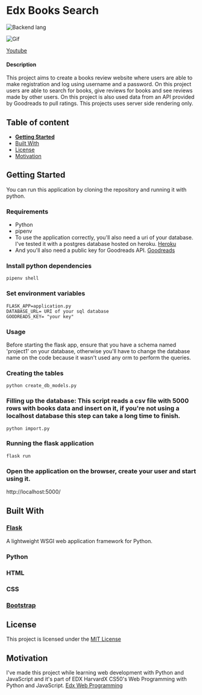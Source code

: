 

# Edx Books Search 

![Backend lang](https://img.shields.io/badge/python-3.6-green)


![Gif](https://media.giphy.com/media/Y1w3UooFM7tnDpIn6k/giphy.gif)

[Youtube](https://www.youtube.com/watch?v=iliQXR3SIqc&t=48s "video")

#### Description
This project aims to create a books review website where users are able to make registration and log using username and a password. On this project users are able to search for books, give reviews for books and see reviews made by other users. On this project is also used data from an API provided by Goodreads to pull ratings. This projects uses server side rendering only.

## Table of content

- [**Getting Started**](#getting-started)
- [Built With](#built-with)
- [License](#license)
- [Motivation](#motivation)

## Getting Started
You can run this application by cloning the repository and running it with python.

### Requirements
- Python
- pipenv
- To use the application correctly, you'll also need a uri of your database. I've tested it with a postgres database hosted on heroku. [Heroku](https://www.heroku.com/ "Heroku")
- And you'll also need a public key for Goodreads API. [Goodreads](https://www.goodreads.com/api "Goodreads")

### Install python dependencies
```console
pipenv shell
```

### Set environment variables
```console
FLASK_APP=application.py
DATABASE_URL= URI of your sql database
GOODREADS_KEY= "your key"
```

### Usage
Before starting the flask app, ensure that you have a schema named 'project1' on your database, otherwise you'll have to change the database name on the code because it wasn't used any orm to perform the queries.


### Creating the tables
```console
python create_db_models.py
```

### Filling up the database: This script reads a csv file with 5000 rows with books data and insert on it, if you're not using a localhost database this step can take a long time to finish.
```console
python import.py
```
### Running the flask application

```console
flask run
```
### Open the application on the browser, create your user and start using it.

http://localhost:5000/

## Built With

### [Flask](https://flask.palletsprojects.com/en/1.1.x/ "Flask")
A lightweight WSGI web application framework for Python.
### Python
### HTML
### CSS
### [Bootstrap](https://getbootstrap.com/ "Bootstrap")

## License

This project is licensed under the [MIT License](https://github.com/antfons/this/project/blob/main/LICENSE)


## Motivation
I've made this project while learning web development with Python and JavaScript and it's part of EDX HarvardX CS50's Web Programming with Python and JavaScript. [Edx Web Programming](https://courses.edx.org/courses/course-v1:HarvardX+CS50W+Web/course/ "Edx Web Programming")

